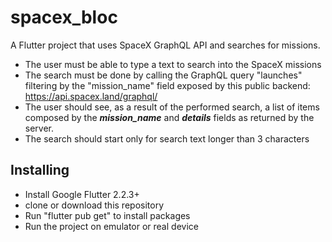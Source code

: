 # spacex_bloc

A Flutter project that uses SpaceX GraphQL API and searches for missions.

- The user must be able to type a text to search into the SpaceX missions
- The search must be done by calling the GraphQL query "launches" filtering by the "mission_name" field exposed by this public backend:
https://api.spacex.land/graphql/
- The user should see, as a result of the performed search, a list of items composed by the ***mission_name*** and ***details*** fields as returned by the server.
- The search should start only for search text longer than 3 characters

## Installing

- Install Google Flutter 2.2.3+
- clone or download this repository
- Run "flutter pub get" to install packages
- Run the project on emulator or real device
